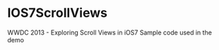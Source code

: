 IOS7ScrollViews
===============

WWDC 2013 - Exploring Scroll Views in iOS7
Sample code used in the demo
